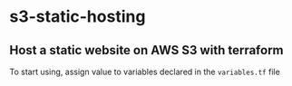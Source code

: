 # s3-static-hosting
## Host a static website on AWS S3 with terraform
To start using, assign value to variables declared in the `variables.tf` file
